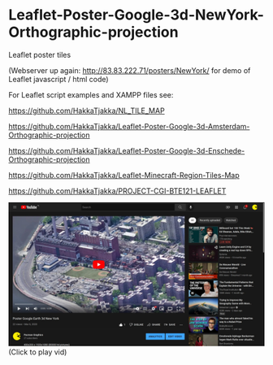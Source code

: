 # Leaflet-Poster-Google-3d-NewYork-Orthographic-projection
Leaflet poster tiles

(Webserver up again: http://83.83.222.71/posters/NewYork/ for demo of Leaflet javascript / html code)

For Leaflet script examples and XAMPP files see:

https://github.com/HakkaTjakka/NL_TILE_MAP

https://github.com/HakkaTjakka/Leaflet-Poster-Google-3d-Amsterdam-Orthographic-projection

https://github.com/HakkaTjakka/Leaflet-Poster-Google-3d-Enschede-Orthographic-projection

https://github.com/HakkaTjakka/Leaflet-Minecraft-Region-Tiles-Map

https://github.com/HakkaTjakka/PROJECT-CGI-BTE121-LEAFLET

[![Demo CountPages alpha](https://github.com/HakkaTjakka/Leaflet-Poster-Google-3d-NewYork-Orthographic-projection/blob/main/new_york_youtube.jpg)](https://www.youtube.com/watch?v=GKEDMfKTBMA)
(Click to play vid)
